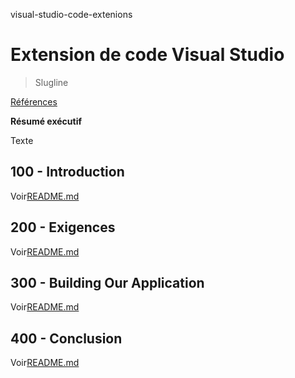 visual-studio-code-extenions

# Extension de code Visual Studio

> Slugline

[Références](./REFERENCES.md)

**Résumé exécutif**

Texte

## 100 - Introduction

Voir[README.md](./100/README.md)

## 200 - Exigences

Voir[README.md](./200/README.md)

## 300 - Building Our Application

Voir[README.md](./300/README.md)

## 400 - Conclusion

Voir[README.md](./400/README.md)
